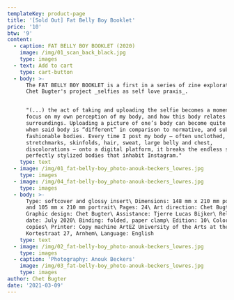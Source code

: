 ```yaml
---
templateKey: product-page
title: '[Sold Out] Fat Belly Boy Booklet'
price: '10'
btw: '9'
content:
  - caption: FAT BELLY BOY BOOKLET (2020)
    image: /img/01_scan_back_black.jpg
    type: images
  - text: Add to cart
    type: cart-button
  - body: >-
      The FAT BELLY BOY BOOKLET is a first in a series of zine explorations of
      Chet Bugter's project _selfies as self love praxis_. 


      "(...) the act of taking and uploading the selfie becomes a moment to
      focus on my own perception of my body, and how this body relates to its
      surroundings. Uploading a picture of one’s body can become quite radical
      when said body is “different” in comparison to normative, and subsequently
      fashionable bodies. Every time I post my body — often unclothed, with its
      stretchmarks, skinfolds, hair, sweat, large belly and chest,
      discolorations — onto a digital platform, it breaks the endless stream of
      perfectly stylized bodies that inhabit Instagram."
    type: text
  - image: /img/01_fat-belly-boy_photo-anouk-beckers_lowres.jpg
    type: images
  - image: /img/04_fat-belly-boy_photo-anouk-beckers_lowres.jpg
    type: images
  - body: >-
      Type: softcover and glossy insert\ Dimensions: 148 mm x 210 mm portrait
      and 105 mm x 210 mm portrait\ Pages: 24\ Art direction: Chet Bugter\
      Graphic design: Chet Bugter\ Assistance: Tjerre Lucas Bijker\ Release
      date: July 2020\ Binding: folded, paper clamp\ Edition: 10\ Color: Color
      copies\ Printer: Copy machine ArtEZ University of the Arts at the
      Kortestraat 27, Arnhem\ Language: English
    type: text
  - image: /img/02_fat-belly-boy_photo-anouk-beckers_lowres.jpg
    type: images
  - caption: 'Photography: Anouk Beckers'
    image: /img/03_fat-belly-boy_photo-anouk-beckers_lowres.jpg
    type: images
author: Chet Bugter
date: '2021-03-09'
---
```


